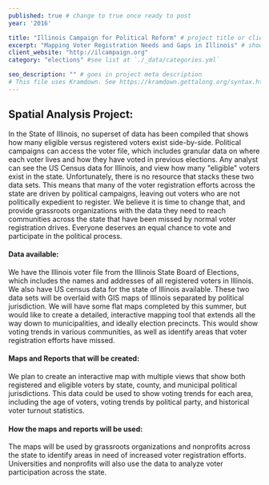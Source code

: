 ```yaml
---
published: true # change to true once ready to post
year: '2016'

title: "Illinois Campaign for Political Reform" # project title or client name
excerpt: "Mapping Voter Registration Needs and Gaps in Illinois" # shows on project list page
client_website: "http://ilcampaign.org"
category: "elections" #see list at `./_data/categories.yml`

seo_description: "" # goes in project meta description
# This file uses Kramdown. See https://kramdown.gettalong.org/syntax.html for syntax
---
```


## Spatial Analysis Project:
In the State of Illinois, no superset of data has been compiled that shows how many eligible versus registered voters exist side-by-side. Political campaigns can access the voter file, which includes granular data on where each voter lives and how they have voted in previous elections. Any analyst can see the US Census data for Illinois, and view how many "eligible" voters exist in the state. Unfortunately, there is no resource that stacks these two data sets. This means that many of the voter registration efforts across the state are driven by political campaigns, leaving out voters who are not politically expedient to register. We believe it is time to change that, and provide grassroots organizations with the data they need to reach communities across the state that have been missed by normal voter registration drives. Everyone deserves an equal chance to vote and participate in the political process.

#### Data available:
We have the Illinois voter file from the Illinois State Board of Elections, which includes the names and addresses of all registered voters in Illinois. We also have US census data for the state of Illinois available. These two data sets will be overlaid with GIS maps of Illinois separated by political jurisdiction. We will have some flat maps completed by this summer, but would like to create a detailed, interactive mapping tool that extends all the way down to municipalities, and ideally election precincts. This would show voting trends in various communities, as well as identify areas that voter registration efforts have missed.

#### Maps and Reports that will be created:
We plan to create an interactive map with multiple views that show both registered and eligible voters by state, county, and municipal political jurisdictions. This data could be used to show voting trends for each area, including the age of voters, voting trends by political party, and historical voter turnout statistics.

#### How the maps and reports will be used:
The maps will be used by grassroots organizations and nonprofits across the state to identify areas in need of increased voter registration efforts. Universities and nonprofits will also use the data to analyze voter participation across the state.
